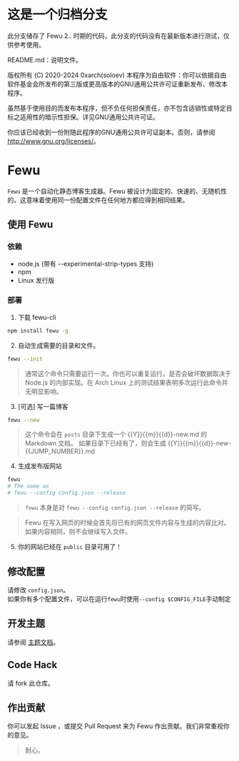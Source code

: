 # 这是一个归档分支

此分支储存了 Fewu 2.*.* 时期的代码，此分支的代码没有在最新版本进行测试，仅供参考使用。

README.md：说明文件。  

版权所有 (C) 2020-2024 0xarch(soloev) 
本程序为自由软件：你可以依据自由软件基金会所发布的第三版或更高版本的GNU通用公共许可证重新发布、修改本程序。

虽然基于使用目的而发布本程序，但不负任何担保责任，亦不包含适销性或特定目标之适用性的暗示性担保。详见GNU通用公共许可证。

你应该已经收到一份附随此程序的GNU通用公共许可证副本。否则，请参阅 <http://www.gnu.org/licenses/>。

# Fewu

`Fewu` 是一个自动化静态博客生成器。Fewu 被设计为固定的、快速的、无随机性的。这意味着使用同一份配置文件在任何地方都应得到相同结果。

## 使用 Fewu

### 依赖
* node.js (带有 --experimental-strip-types 支持)
* npm
* Linux 发行版

### 部署

1. 下载 fewu-cli
```sh
npm install fewu -g
```

2. 自动生成需要的目录和文件。
```sh
fewu --init
```
> 通常这个命令只需要运行一次。你也可以重复运行。是否会破坏数据取决于 Node.js 的内部实现。在 Arch Linux 上的测试结果表明多次运行此命令并无明显影响。

3. [可选] 写一篇博客
```sh
fewu --new
```
> 这个命令会在 `posts` 目录下生成一个 {{Y}}{{m}}{{d}}-new.md 的 Markdown 文档。
> 如果目录下已经有了，则会生成 {{Y}}{{m}}{{d}}-new-{{JUMP_NUMBER}}.md

4. 生成发布版网站
```sh
fewu
# The same as
# fewu --config config.json --release
```
> `fewu` 本身是对 `fewu --config config.json --release` 的简写。

> Fewu 在写入网页的时候会首先将已有的网页文件内容与生成的内容比对。如果内容相同，则不会继续写入文件。

5. 你的网站已经在 `public` 目录可用了！

## 修改配置
请修改 `config.json`。  
如果你有多个配置文件，可以在运行`fewu`时使用`--config $CONFIG_FILE`手动制定

## 开发主题

请参阅 [主题文档](/_doc/Theme.md)。

## Code Hack

请 fork 此仓库。

## 作出贡献

你可以发起 Issue ，或提交 Pull Request 来为 Fewu 作出贡献。我们非常重视你的意见。
> 耐心。